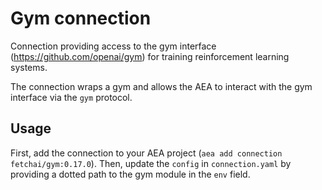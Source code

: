# Gym connection

Connection providing access to the gym interface (https://github.com/openai/gym) for training reinforcement learning systems.

The connection wraps a gym and allows the AEA to interact with the gym interface via the `gym` protocol.

## Usage

First, add the connection to your AEA project (`aea add connection fetchai/gym:0.17.0`). Then, update the `config` in `connection.yaml` by providing a dotted path to the gym module in the `env` field.
